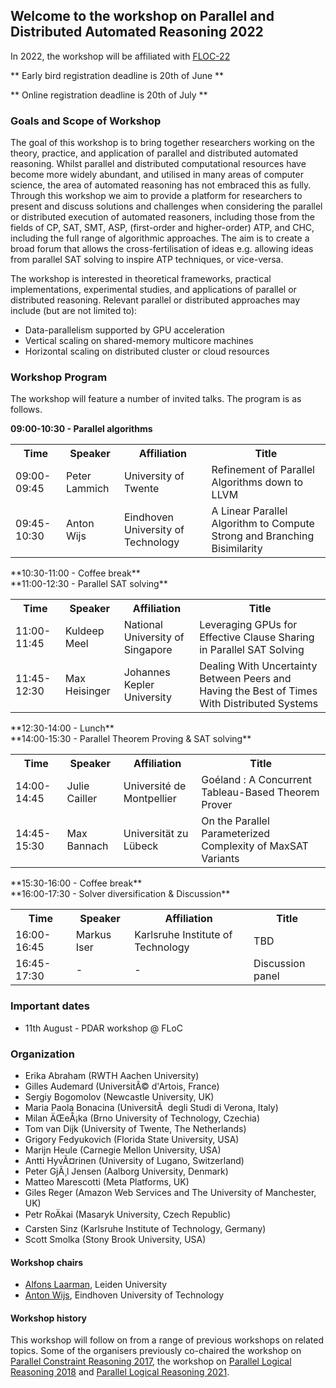 ## Welcome to the workshop on Parallel and Distributed Automated Reasoning 2022

In 2022, the workshop will be affiliated with [FLOC-22](https://www.floc2022.org/)

** Early bird registration deadline is 20th of June **

** Online registration deadline is 20th of July **

### Goals and Scope of Workshop

The goal of this workshop is to bring together researchers working on
the theory, practice, and application of parallel and distributed
automated reasoning. Whilst parallel and distributed computational
resources have become more widely abundant, and utilised in many areas
of computer science, the area of automated reasoning has not embraced
this as fully. Through this workshop we aim to provide a platform for
researchers to present and discuss solutions and challenges when
considering the parallel or distributed execution of automated
reasoners, including those from the fields of CP, SAT, SMT, ASP,
(first-order and higher-order) ATP, and CHC, including the full range of
algorithmic approaches. The aim is to create a broad forum that allows
the cross-fertilisation of ideas e.g. allowing ideas from parallel SAT
solving to inspire ATP techniques, or vice-versa.

The workshop is interested in theoretical frameworks, practical
implementations, experimental studies, and applications of parallel or
distributed reasoning. Relevant parallel or distributed approaches may
include (but are not limited to):

 - Data-parallelism supported by GPU acceleration
 - Vertical scaling on shared-memory multicore machines
 - Horizontal scaling on distributed cluster or cloud resources

### Workshop Program 

The workshop will feature a number of invited talks.
The program is as follows.

**09:00-10:30 - Parallel algorithms**<br>
<table>
 <tr>
  <th>Time</th>
  <th>Speaker</th>
  <th>Affiliation</th>
  <th>Title</th>
 </tr>
 <tr>
  <td>09:00-09:45</td>
  <td>Peter Lammich</td>
  <td>University of Twente</td>
  <td>Refinement of Parallel Algorithms down to LLVM</td>
 </tr>
 <tr>
  <td>09:45-10:30</td>
  <td>Anton Wijs</td>
  <td>Eindhoven University of Technology</td>
  <td>A Linear Parallel Algorithm to Compute Strong and Branching Bisimilarity</td>
 </tr>
</table>
**10:30-11:00 - Coffee break**<br>
**11:00-12:30 - Parallel SAT solving**<br>
<table>
 <tr>
  <th>Time</th>
  <th>Speaker</th>
  <th>Affiliation</th>
  <th>Title</th>
 </tr>
 <tr>
  <td>11:00-11:45</td>
  <td>Kuldeep Meel</td>
  <td>National University of Singapore</td>
  <td>Leveraging GPUs for Effective Clause Sharing in Parallel SAT Solving</td>
 </tr>
 <tr>
  <td>11:45-12:30</td>
  <td>Max Heisinger</td>
  <td>Johannes Kepler University</td>
  <td>Dealing With Uncertainty Between Peers and Having the Best of Times With Distributed Systems</td>
 </tr>
</table>
**12:30-14:00 - Lunch**<br>
**14:00-15:30 - Parallel Theorem Proving & SAT solving**<br>
<table>
 <tr>
  <th>Time</th>
  <th>Speaker</th>
  <th>Affiliation</th>
  <th>Title</th>
 </tr>
 <tr>
  <td>14:00-14:45</td>
  <td>Julie Cailler</td>
  <td>Université de Montpellier</td>
  <td>Goéland : A Concurrent Tableau-Based Theorem Prover</td>
 </tr>
 <tr>
  <td>14:45-15:30</td>
  <td>Max Bannach</td>
  <td>Universit&auml;t zu L&uuml;beck</td>
  <td>On the Parallel Parameterized Complexity of MaxSAT Variants</td>
 </tr>
</table>
**15:30-16:00 - Coffee break**<br>
**16:00-17:30 - Solver diversification & Discussion**<br>
<table>
 <tr>
  <th>Time</th>
  <th>Speaker</th>
  <th>Affiliation</th>
  <th>Title</th>
 </tr>
 <tr>
  <td>16:00-16:45</td>
  <td>Markus Iser</td>
  <td>Karlsruhe Institute of Technology</td>
  <td>TBD</td>
 </tr>
 <tr>
  <td>16:45-17:30</td>
  <td>-</td>
  <td>-</td>
  <td>Discussion panel</td>
 </tr>
</table>

### Important dates

- 11th August - PDAR workshop @ FLoC


### Organization


- Erika Abraham (RWTH Aachen University)
- Gilles Audemard (UniversitÃ© d'Artois, France)
- Sergiy Bogomolov (Newcastle University, UK)
- Maria Paola Bonacina (UniversitÃ  degli Studi di Verona, Italy)
- Milan ÄŒeÅ¡ka (Brno University of Technology, Czechia)
- Tom van Dijk (University of Twente, The Netherlands)
- Grigory Fedyukovich (Florida State University, USA)
- Marijn Heule (Carnegie Mellon University, USA)
- Antti HyvÃ¤rinen (University of Lugano, Switzerland)
- Peter GjÃ¸l Jensen (Aalborg University, Denmark)
- Matteo Marescotti (Meta Platforms, UK)
- Giles Reger (Amazon Web Services and The University of Manchester, UK)
- Petr RoÄkai (Masaryk University, Czech Republic)
- Carsten Sinz (Karlsruhe Institute of Technology, Germany)
- Scott Smolka (Stony Brook University, USA)


#### Workshop chairs

- [Alfons Laarman](https://alfons.laarman.com/), Leiden University
- [Anton Wijs](https://www.win.tue.nl/~awijs/), Eindhoven University of Technology

#### Workshop history

This workshop will follow on from a range of previous workshops on
related topics.  Some of the organisers previously co-chaired the workshop on
[Parallel Constraint Reasoning 2017](http://pcr17.inf.usi.ch), the workshop on [Parallel Logical Reasoning 2018](https://antonwijs.wixsite.com/plr2018) and  [Parallel Logical Reasoning 2021](https://pdar-workshop.github.io/workshop/2021).


